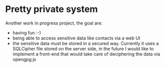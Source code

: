 # Pretty private system

Another work in progress project, the goal are:
* having fun :-)
* being able to access sensitive data like contacts via a web UI
* the sensitive data must be stored in a secured way. Currently it uses a SQLCipher file stored on the server side, in the future I would like to implement a front-end that would take care of deciphering the data via opengpg.js
